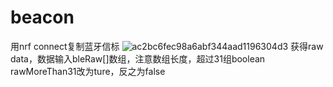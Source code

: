 # beacon
用nrf connect复制蓝牙信标
![ac2bc6fec98a6abf344aad1196304d3](https://github.com/StephenGu010/beacon/assets/105930694/76a466d8-1d16-4b0d-8aba-bc56e073fd9e)
获得raw data，数据输入bleRaw[]数组，注意数组长度，超过31组boolean rawMoreThan31改为ture，反之为false
